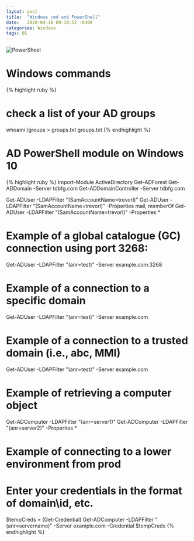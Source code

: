 ```yaml
---
layout: post
title:  "Windows cmd and PowerShell"
date:   2020-04-18 09:10:52 -0400
categories: Windows
tags: OS
---
```

![PowerSheel]({{site.baseurl}}/images/powershell.jpeg)

# Windows commands
{% highlight ruby %}
# check a list of your AD groups
whoami /groups > groups.txt
groups.txt
{% endhighlight %}


# AD PowerShell module on Windows 10
{% highlight ruby %}
Import-Module ActiveDirectory
Get-ADForest
Get-ADDomain -Server tdbfg.com
Get-ADDomainController -Server tdbfg.com

Get-ADUser -LDAPFilter "(SamAccountName=trevorl)"
Get-ADUser -LDAPFilter "(SamAccountName=trevorl)" -Properties mail, memberOf
Get-ADUser -LDAPFilter "(SamAccountName=trevorl)" -Properties *

# Example of a global catalogue (GC) connection using port 3268:
Get-ADUser -LDAPFilter "(anr=test)" -Server example.com:3268

# Example of a connection to a specific domain
Get-ADUser -LDAPFilter "(anr=test)" -Server example.com

# Example of a connection to a trusted domain (i.e., abc, MMI)
Get-ADUser -LDAPFilter "(anr=test)" -Server example.com


# Example of retrieving a computer object
Get-ADComputer -LDAPFilter "(anr=server1)"
Get-ADComputer -LDAPFilter "(anr=server2)" -Properties *

# Example of connecting to a lower environment from prod
# Enter your credentials in the format of domain\id, etc.
$tempCreds = (Get-Credential)
Get-ADComputer -LDAPFilter "(anr=servername)" -Server example.com -Credential $tempCreds
{% endhighlight %}

